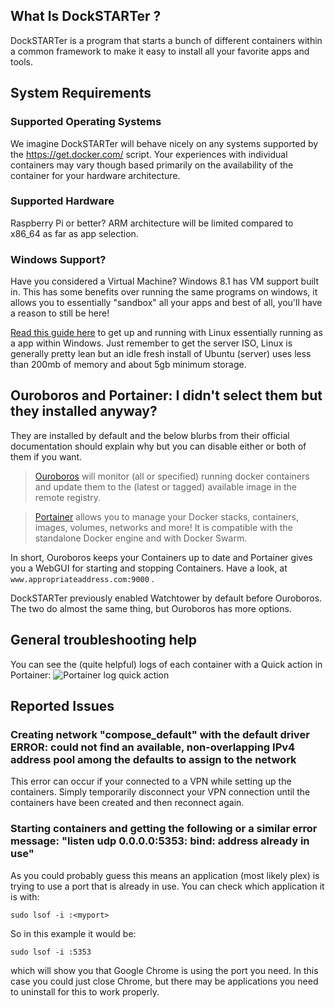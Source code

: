 ## What Is DockSTARTer ?
DockSTARTer is a program that starts a bunch of different containers within a common framework to make it easy to install all your favorite apps and tools.


## System Requirements
### Supported Operating Systems
We imagine DockSTARTer will behave nicely on any systems supported by the https://get.docker.com/ script. Your experiences with individual containers may vary though based primarily on the availability of the container for your hardware architecture.

### Supported Hardware
Raspberry Pi or better? ARM architecture will be limited compared to x86_64 as far as app selection.
### Windows Support?
Have you considered a Virtual Machine? Windows 8.1 has VM support built in. This has some benefits over running the same programs on windows, it allows you to essentially "sandbox" all your apps and best of all, you'll have a reason to still be here!

[Read this guide here](https://www.windowscentral.com/how-run-linux-distros-windows-10-using-hyper-v) to get up and running with Linux essentially running as a app within Windows. Just remember to get the server ISO, Linux is generally pretty lean but an idle fresh install of Ubuntu (server) uses less than 200mb of memory and about 5gb minimum storage.

## Ouroboros and Portainer: I didn't select them but they installed anyway?
They are installed by default and the below blurbs from their official documentation should explain why but you can disable either or both of them if you want. 

> [Ouroboros](https://hub.docker.com/r/pyouroboros/ouroboros/) will monitor (all or specified) running docker containers and update them to the (latest or tagged) available image in the remote registry.

> [Portainer](https://hub.docker.com/r/portainer/portainer/) allows you to manage your Docker stacks, containers, images, volumes, networks and more! It is compatible with the standalone Docker engine and with Docker Swarm.

In short, Ouroboros keeps your Containers up to date and Portainer gives you a WebGUI for starting and stopping Containers. Have a look, at `www.appropriateaddress.com:9000` .

DockSTARTer previously enabled Watchtower by default before Ouroboros. The two do almost the same thing, but Ouroboros has more options.

## General troubleshooting help
You can see the (quite helpful) logs of each container with a Quick action in Portainer:
![Portainer log quick action](https://gist.github.com/juligreen/aaf72244b8b4a9c09fc80112ba25e79d/raw/05b94051569fa4fc3c73593069de6293af5dfa50/Portainer%2520quick.PNG)


## Reported Issues
### Creating network "compose_default" with the default driver ERROR: could not find an available, non-overlapping IPv4 address pool among the defaults to assign to the network

This error can occur if your connected to a VPN while setting up the containers. Simply temporarily disconnect your VPN connection until the containers have been created and then reconnect again.

### Starting containers and getting the following or a similar error message: "listen udp 0.0.0.0:5353: bind: address already in use"
As you could probably guess this means an application (most likely plex) is trying to use a port that is already in use.
You can check which application it is with:
```
sudo lsof -i :<myport>
```
So in this example it would be:
```
sudo lsof -i :5353
```
which will show you that Google Chrome is using the port you need. In this case you could just close Chrome, but there may be applications you need to uninstall for this to work properly.
